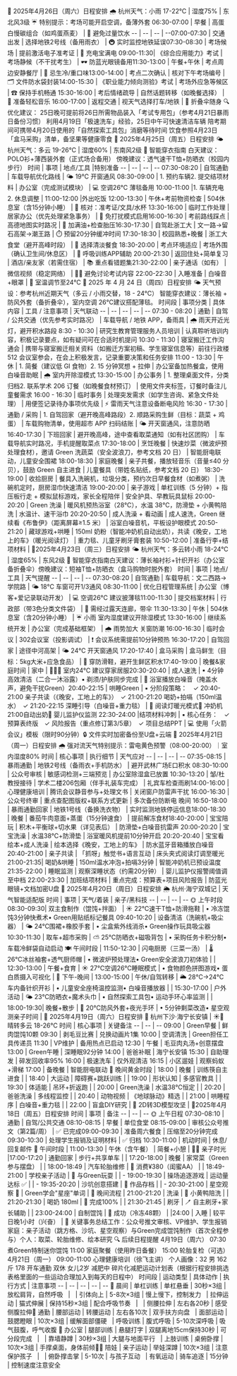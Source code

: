 📅 2025年4月26日（周六）日程安排
🌧️ 杭州天气：小雨 17-22℃ | 湿度75% | 东北风3级
☔ 特别提示：考场可能开启空调，备薄外套
​​06:30-07:00​​ | 早餐 | 高蛋白慢碳组合（如鸡蛋燕麦） | 🥛 避免过量饮水
-- | -- | -- | --
​​07:00-07:30​​ | 交通出发 | 选择地铁2号线（备用雨衣） | 🚇 实时监控地铁延误
​​07:30-08:30​​ | 考场候场 | 提前激活电子准考证 | 📱 充电宝满电
​​09:00-11:30​​ | 《综合应用能力》考试 | 考场静候（不干扰考生） | 🕶️ 防蓝光眼镜备用
​​11:30-13:00​​ | 午餐+午休 | 考点周边安静餐厅 | 🍜 忌生冷/重口味
​​13:00-14:00​​ | 考点二次确认 | 核对下午考场编号 | 🗂️ 文件防水袋封装
​​14:00-15:30​​ | 《职业能力倾向测验》考试 | 考场外应急等候区 | ☎ 保持手机畅通
​​15:30-16:00​​ | 考后情绪疏导 | 自然话题转移（如晚餐选择） | 🎵 准备轻松音乐
​​16:00-17:00​​ | 返程交通 | 视天气选择打车/地铁 | 🌂 折叠伞随身
🔍 ​​优化建议​​：
25日晚可提前将26日所需物品装入「考试专用包」（参考4月21日暴雨日备份习惯）
利用4月19日「极速洗车」经验，25日中午可快速清洁车辆
陪考期间可携带4月20日使用的「自然探索工具包」消磨等待时间
饮食参照4月23日「盒马采购」清单，备坚果等健康零食
📅 2025年4月25日（周五）日程安排
🌤️ 杭州天气：多云 19-26℃ | 湿度60% | 东南风2级
👔 智能穿衣指南
白天建议：POLO衫+薄西装外套（正式场合备用）
傍晚建议：透气速干T恤+防晒衣（校园内步行）
​​时间​​ | ​​事项​​ | ​​地点/工具​​ | ​​特别准备​​
-- | -- | -- | --
​​07:30-08:20​​ | 自驾通勤 | 车载导航优化路线 | 🌤️ 19℃ 开窗通风
​08:30-09:00​​ | 1. 预约车辆2. 提交结项材料 | 办公室（完成测试模块） | 💻 空调26℃ 薄毯备用
10:00-11:00 |1. 车辆充电 2. 休息调整 |
11:00-12:00 |外出吃饭
​​12:00-13:30​​ | 午休+考前物资检查 | 504休息室（含15分钟小睡） | 📝 核对：准考证/文具/水杯
​​13:30-16:00​​ | 临时工作处理 | 居家办公（优先处理紧急事务） | 🚪 免打扰模式启用
​​16:00-16:30​​ | 考前路线踩点 | 高德地图实时路况 | 🚗 加满油+检查胎压
​​16:30-17:30​​ | 自驾赴浙工大 | 文一路→留石高架→潮王路 | ⏱️ 预留20分钟缓冲时间
​​17:30-18:30​​ | 校园熟悉+晚餐 | 浙工大食堂（避开高峰时段） | 🍱 选择清淡餐食
​​18:30-20:00​​ | 考点环境适应 | 考场外围（确认卫生间/休息区） | 🧘 呼吸训练APP辅助
​​20:00-21:30​​ | 返回住处+简单复习 | 酒店/亲友家（若需住宿） | 📚 重点看错题集
​​21:30-22:00​​ | 亲子通话（如有） | 微信视频（稳定网络） | 👨👧 避免讨论考试内容
​​22:00-22:30​​ | 入睡准备 | 白噪音+眼罩 | 🌙 室温调节至24℃
📅 2025 年 4 月 24 日（周四）日程安排
🌤️ 天气预设：参考杭州近期天气（多云 / 小雨交替，18 - 24℃）
智能穿衣建议：薄长袖 + 防风外套（备折叠伞），室内空调 26℃建议搭配薄毯。
时间段 | 事项分类 | 具体内容 | 工具 / 注意事项 | 天气联动
-- | -- | -- | -- | --
07:30 - 08:20 | 通勤 | 自驾 / 公共交通（优先参考实时路况） | 车载导航 / 地铁 APP，备雨具 | 🌧️ 雨天开近光灯，避开积水路段
8:30 - 10:30 | 研究生教育管理服务人员培训 | 认真聆听培训内容，积极记录要点，如有疑问可在合适时机提问
10:30 - 11:30 | 寝室搬迁工作沟通会 | 携带与寝室搬迁相关资料（如搬迁方案初稿、学生寝室信息等）前往行政楼 512 会议室参会，在会上积极发言，记录重要决策和任务安排
11:00 - 13:30 | 午休 | 1. 简餐（建议低 GI 食物）2. 15 分钟冥想 + 拉伸 | 办公室备加热餐盒，使用白噪音助眠 | 🌧️ 室内开除湿模式
13:30-15:00 | 办公事务 | 1. 整理桌面文件，分类归档2. 联系学术 206 订餐（如晚餐食材预订） | 使用文件夹标签，订餐时备注儿童餐需求
16:00 - 16:30 | 临时事务 | 处理突发需求（如学生咨询、紧急文件处理） | 用便签记录待办事项优先级 | ⚡ 雷雨天气注意设备断电风险
16:30 - 17:30 | 通勤 / 采购 | 1. 自驾回家（避开晚高峰路段）2. 顺路采购生鲜（目标：蔬菜 + 鸡蛋） | 车载购物清单，使用超市 APP 扫码结账 | 🌤️ 开天窗通风，注意防晒
16:40-17:30 | 下班回家 | 避开晚高峰，途中查看取菜通知（如有社区团购） | 车载导航实时路况，手机提醒取菜点
17:30-18:00 | 烹饪晚餐 | 快速炒菜（微波炉预处理食材），邀请 Green 洗蔬菜（安全波浪刀，参考文档 20 日） | 智能厨电联动，儿童安全围裙
18:00-18:30 | 家庭晚餐 | 亲子共餐，播放轻音乐（音量≤40 分贝），鼓励 Green 自主进食 | 儿童餐具（带姓名贴纸，参考文档 20 日）
18:30-19:00 | 收拾厨房 | 餐具入洗碗机，垃圾分类，预约次日早餐食材（如煮粥） | 洗碗机定时，厨房湿巾快速清洁
19:00-20:00 | 亲子游戏 | 单杠训练（5 分钟）+ 指压板行走 + 模拟鼠标游戏，家长全程陪伴 | 安全护具、早教玩具鼠标
20:00-20:20 | Green 洗澡 | 暖风机预热浴室（28℃），水温 38℃，防滑垫 + 小黄鸭陪洗 | 水温计、速干浴巾
20:20-20:50 | 成人洗澡 + 看动画 | 成人速洗，Green 继续看《布鲁伊》（距离屏幕≥1.5 米） | 浴室白噪音机，平板设护眼模式
20:50-21:20 | 藏球游戏+哄睡 | 150ml 奶粉（智能冲奶机自动出奶），共读《晚安，工地上的车》（暖光阅读灯） | 重力毯、儿童牙刷牙膏套装
10:50-12:00 | 准备行李+结项材料 | 
📅2025年4月23日（周三）日程安排
​🌤️ 杭州天气：多云转小雨 18-24℃ | 湿度65% | 东风2级
👔 智能穿衣指南​
​白天建议​：薄长袖衬衫+针织开衫（办公室备折叠伞）
​傍晚建议​：短袖T恤+防晒衣（盒马购物时脱外套）
时间 | 事项 | 地点/工具 | 天气提醒
-- | -- | -- | --
​07:30-08:20​ | 自驾通勤 | 车载导航：文二西路→学院路 | 🌤️ 18℃ 车窗可开1/3通风
​08:30-11:00​ | 优化日程管理系统 | 办公室（博客+爱记录联动开发） | 💻 空调26℃ 建议披薄毯
​11:00-11:30​ | 提交档案材料 | 行政部（带3色分类文件袋） | 📁 需经过露天连廊，带伞
​11:30-13:30​ | 午休 | 504休息室（含20分钟小睡） | ☔ 小雨 室内湿度建议开除湿模式
​13:30-16:00​ | 继续系统开发 | 办公室（完成基础框架） | 🌧️ 雨势加大 关窗防潮
​16:00-16:30​ | 临时会议 | 302会议室（投影调试） | ❗ 会议系统需提前10分钟预热
​16:30-17:20​ | 自驾回家 | 途径中河高架 | 🌤️ 24℃ 开天窗通风
​17:20-17:40​ | 盒马采购 | 盒马鲜生（目标：5kg大米+应急食品） | 🛒 穿防滑鞋，避开生鲜区积水
​17:40-19:00​ | 晚餐&家庭时间 | 家中 | 👨👩👧 室内24℃ 建议穿家居服
​​20:30-20:40​​ | ​​成人速洗​​ | ▪ 4分钟高效清洁（二合一沐浴露）▪ 剃须/护肤同步完成 | 🎵 浴室播放白噪音（掩盖水声，避免干扰Green）
​​20:40-22:15​​ | ​​哄睡Green​​ | ▪ 分阶段策略：　✓ 20:40-21:00 亲子共读（《晚安，工地上的车》）　✓ 21:00-21:20 喝奶+拍嗝（150ml温水）　✓ 21:20-22:15 深睡引导（白噪音+重力毯） | 📖 阅读灯暖光模式🍼 冲奶机21:00自动出奶🛌 婴儿监护仪监测
​​22:30-24:00​​ | ​​结项材料冲刺​​ | ▪ 核心任务：　✓ 预算表终版　✓ 风险报告（重点修订第3/5章）　✓ 项目总结PPT | 💻 使用「火箭会议」模板（限时90分钟）🔒 文件实时加密备份至U盘+云端
📅 2025年4月21日（周一）日程安排
​🌧️ 强对流天气特别提示​：雷电黄色预警（08:00-20:00）｜室内湿度80%
时间 | 核心事项 | 执行细节 | 天气应对
-- | -- | -- | --
​07:35-08:15​ | 暴雨通勤 | 地铁2号线（备雨衣+手机防水） | 避开武林广场E口积水
​08:30-10:00​ | 公众号审核 | 敏感词检测+三端预览 | 办公室除湿盒已放置
​10:30-13:20​ | 邹/杜教授接待 | 学术二楼206包厢（伴手礼装车完成） | 礼宾车检查雨刷
​14:00-16:00​ | 心理健康培训 | 腾讯会议静音参与+处理文书 | 关闭窗户防雷声干扰
​16:00-16:30​ | 公众号终审 | 重点查配图版权+联系方式更新 | 多次备份防断电
晚间
​16:50-18:00​ | 暴雨通勤回家 | 地铁1号线（备换洗衣物） | 实时监测地铁停运信息
​18:00-18:30​ | 晚餐 | 番茄牛肉意面+蒸蛋（15分钟速食） | 提前解冻食材
​18:40-20:00​ | 宝宝陪玩 | 积木+平衡球+切水果（详见表后） | 防滑垫+白噪音抗雷声
​20:00-20:20​ | 宝宝洗澡 | 水温38℃+防滑垫 | 浴室暖风机提前10分钟开启
​20:20-20:40​ | 宝宝看绘本+成人洗澡 | 绘本选择《晚安，工地上的车》 | 防水蓝牙音箱播放白噪音
​20:40-21:00​ | 亲子共读 | 「抓呀」触觉书+语言互动 | 床头夹式阅读灯调至暖光
​21:00-21:35​ | 喝奶&哄睡 | 150ml温水冲泡+拍嗝3分钟 | 智能冲奶机已预设温度
​21:35-22:00​ | 睡眠监测 | 观察深睡状态（约需20分钟） | 婴儿监护仪报警阈值调至中档
​22:00-23:30​ | 加班结项材料 | 重点完成：预算表+项目风险报告 | 防蓝光眼镜+文档加密U盘
📅 2025年4月20日（周日）日程安排
​🌦️ 杭州·海宁双城记 | 天气智能适配版
时间 | 事项 | 天气/着装 | 亲子/黑科技
-- | -- | -- | --
🌞 ​上午时段
​08:30-09:30​ | 双主食制作（馄饨+拌面） | ☀️ 22℃速干T恤+防滑拖鞋 | • 冷冻馄饨3分钟快煮术• Green用贴纸标记餐具
​09:40-10:20​ | 设备清洁（洗碗机+吸尘器） | 🌤️ 24℃围裙+橡胶手套 | • 尘盒紫外线消杀• Green操作玩具吸尘器
​10:30-11:30​ | 取车+超市采购 | ⛅ 25℃防晒衣+磁吸背包 | • 采购任务卡积分制• 车载冷鲜袋自动启动
🍽️ ​午间时段​
| ​11:50-12:30​ | 闪电厨房（三菜一汤） | 🌡️ 26℃冰丝袖套+透气厨师帽 | • 微波炉预处理法• Green安全波浪刀初体验 |
| ​12:30-13:00​ | 午餐+食育 | ☀️ 27℃空调26℃睡眠模式 | • 食物颜色拼图游戏• 蛋白质摄入可视化 |
🌙 ​下午-晚间
| ​13:00-15:00​ | 午休/自驾转移 | 🌥️ 28℃→24℃车内备针织开衫 | • 儿童安全座椅温控监测• 白噪音播放器 |
| ​15:30-17:00​ | 户外活动 | 🌤️ 23℃防晒衣+魔术头巾 | • 自然探索工具包• 运动手环心率监测 |
| ​18:00-19:30​ | 晚餐+散步 | 🌙 20℃防风外套+夜光手环 | • 5分钟剩菜改造• 星空观测亲子时间 |
📅 2025年4月19日（周六）日程安排
​📍 杭州下沙·海宁长安镇 | ☀️🌙 晴转多云 18-26℃​​
时间 | 核心事项 | 关键备注
-- | -- | --
09:00 | Green早餐 | 鲜肉馄饨10颗
09:30 | 剥毛豆比赛 | 兑换动画片1集
10:00 | 空调清洗 | Green担任工具传递员
11:30 | VP维护 | 备用热点已启动
12:30 | 午餐 | 毛豆肉丸汤+创意摆盘
13:00 | Green午睡 | 深睡眠92分钟
14:00 | 爸爸补眠 | 海宁长安镇
15:30 | 自助理发 | 碎发回收率95%
16:00 | 极速洗车 | 仅外观清洁
16:15 | 小区遛娃 | 观察蚂蚁+滑梯
17:00 | 备晚餐 | 智能厨电联动
🌃 晚间黄金时段​
| 18:00 | 晚餐 | 训练筷自主进食 |
| 18:40 | 大运动 | 障碍赛+跳跃训练 |
| 19:00 | 形状认知 | 多感官教具 |
| 19:30 | 体适能 | 吊环+折返跑 |
| 20:00 | Green洗澡 | 水温38℃恒定 |
| 20:20 | 爸爸洗澡 | 多线程监控 |
| 20:40 | 动物视频 | 《地球脉动》精选 |
| 21:00 | 哄睡程序 | 白噪音+重力毯 |
| 22:00 | 盲盒DIY研究 | 🎁 2D转3D模型攻坚 |
📅2025年4月18日（周五）日程安排
时间 | 事项 | 备注
-- | -- | --
🌞 上午日程
​07:30-08:10​ | 通勤 | 自驾/公共交通
​08:10-08:15​ | 早餐 | 单位食堂
​08:15-09:00​ | 审核公众号推文（第2篇/周） | ✅ 已完成
​09:00-09:30​ | 准备周六餐食 | 压缩至20分钟完成
​09:30-10:30​ | 处理学生报销及证明材料 | ✅ 归档
​10:30-11:00​ | 机动时间 | 休息/回复邮件
🍱 午间时段​
| ​11:00-13:30​ | 午休（含午餐） | 简餐+小憩 |
👩👧 亲子时光​
| ​17:00-17:20​ | 通勤回家 | 步行+共享单车 |
| ​17:20-18:00​ | 晚餐 | 家常菜（Green参与摆盘） |
| ​18:00-18:49​ | ​汽车轮胎维修​ | 🔧 消费¥380（闺蜜AA） |
| ​18:49-21:00​ | ​学校亲子活动​ | 👧 与Green玩耍 |
| - 19:00-19:30 | 操场追逐游戏 | 运动量达标 ✅ |
| - 19:35-20:20 | 沙坑创意搭建 | 📸 作品存档 |
| - 20:30-21:00 | 星空观察 🌠 | Green学会"星座"单词 |
🌙 晚间流程​
| ​21:00-21:20​ | 洗澡 | 🛁 小黄鸭陪洗 |
| ​21:20-21:30​ | 喝奶 180ml | 🥛 完成100% |
| ​21:30-21:45​ | 刷牙 | 🪥 自主刷牙+家长辅助 |
| ​23:00-24:00​ | ​自制馄饨​ | 🥟 成功（冷冻48颗） |
| ​24:00​ | 入睡 | 较平日晚1小时（兴奋）  |
📌 关键事务总结​
​工作​：公众号推文审核、VP维护、学生报销
​家庭​：亲子活动（跳方格、沙坑、星空观察）与Green完成馄饨制作（首次全程参与）
​个人​：取菜、轮胎维修、绘本研究
🔍 后续日程提醒​
​4月19日（周六）​​
07:30 煮Green特制迷你馄饨
11:00 家庭聚餐（使用昨日备餐）
15:00 轮胎复检（可选）
​4月21日（周一）​​
09:00-11:00 心理健康培训（徐飞主讲）
个人画像：32 男 162斤 178 开车通勤 双休 女儿2岁 减肥中 
碎片化减肥运动计划表（根据行程安排挑选表格里面的一些运动合理加入到每天的日程中）
时间段​ | ​运动类型​ | ​具体动作​ | ​执行方式​ | ​注意事项​
-- | -- | -- | -- | --
​🌅 晨间​ | 单杠训练 | 单杠悬垂 | 30秒×3组 | 放松肩背，自然呼吸
  |   | 引体向上 | 5-8次×3组 | 慢上慢下，控制发力
  | 拉伸运动 | 猫式伸展 | 保持15秒×3组 | 配合呼吸节奏
  |   | 侧腰拉伸 | 左右各20秒 | 感受侧腹拉伸
​🚗 通勤​ | 腰部运动 | 转腰运动 | 左右各10次 | 双手扶方向盘
  | 面部运动 | 鼓腮瞪眼 | 10次×3组 | 缓解面部僵硬
  | 呼吸训练 | 腹式呼吸 | 5-10次深呼吸 | 吸气鼓腹，呼气收腹
​💼 办公室​ | 腿部训练 | 悬腿打字 | 双腿离地15cm保持30秒 | 可分段完成
  |   | 靠墙静蹲 | 30秒×3组 | 大腿与地面平行
  | 上肢训练 | 桌俯卧撑 | 10次×3组 | 手撑桌面，身体前倾
​👨‍👧 陪娃​ | 亲子运动 | 举娃深蹲 | 10次×3组 | 注意保护孩子
  |   | 俯卧撑击掌 | 5-10次 | 与孩子互动
  | 有氧运动 | 骑车追逐 | 15分钟 | 控制速度注意安全